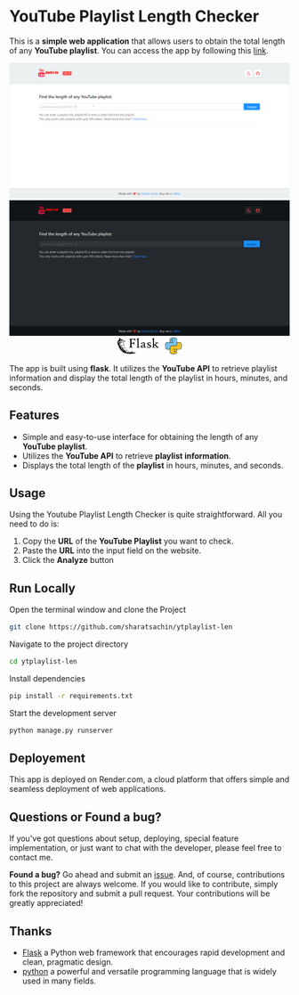 # YouTube Playlist Length Checker


This is a **simple web application** that allows users to obtain the total length of any **YouTube playlist**. You can access the app by following this [link](https://ytplaylist-len.sharats.dev/).

<p align="center">
  <img src="https://github.com/ThilakReddyy/ytplaylist-len/blob/master/static/homepage.png#gh-dark-mode-only" alt="Home Page Light Mode" >
  <img src="https://github.com/ThilakReddyy/ytplaylist-len/blob/master/static/homepagedarkmode.png#gh-light-mode-only" alt="Home Page Light Mode">
  <br>
  <img height="30" src="https://github.com/ThilakReddyy/ytplaylist-len/blob/master/static/flaskicon.png"> 
  &nbsp
  <img height="30" src="https://github.com/ThilakReddyy/ytplaylist-len/blob/master/static/python.png"> 
</p>


The app is built using **flask**. It utilizes the **YouTube API** to retrieve playlist information and display the total length of the playlist in hours, minutes, and seconds.


## Features

* Simple and easy-to-use interface for obtaining the length of any **YouTube playlist**.
* Utilizes the **YouTube API** to retrieve **playlist information**.
* Displays the total length of the **playlist** in hours, minutes, and seconds.

## Usage

Using the Youtube Playlist Length Checker is quite straightforward. All you need to do is:

1. Copy the **URL** of the **YouTube Playlist** you want to check.
2. Paste the **URL** into the input field on the website.
3. Click the **Analyze** button

## Run Locally

Open the terminal window and clone the Project

```bash
git clone https://github.com/sharatsachin/ytplaylist-len
```
Navigate to the project directory

```bash
cd ytplaylist-len
```
Install dependencies

```bash
pip install -r requirements.txt
```
Start the development server

```bash
python manage.py runserver
```

## Deployement

This app is deployed on Render.com, a cloud platform that offers simple and seamless deployment of web applications.


## Questions or Found a bug?

If you've got questions about setup, deploying, special feature implementation, or just want to chat with the developer, please feel free to contact me.

**Found a bug?** Go ahead and submit an [issue](https://github.com/sharatsachin/ytplaylist-len/issues). And, of course, contributions to this project are always welcome. If you would like to contribute, simply fork the repository and submit a pull request. Your contributions will be greatly appreciated!

## Thanks

* [Flask](https://flask.palletsprojects.com/) a Python web framework that encourages rapid development and clean, pragmatic design.
* [python](https://www.python.org/) a powerful and versatile programming language that is widely used in many fields.
